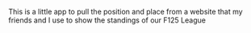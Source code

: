 This is a little app to pull the position and place from a website that my friends and I use to show the standings of our F125 League
